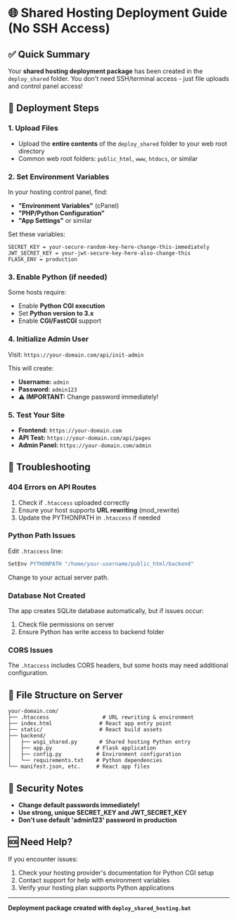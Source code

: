 # 🌐 Shared Hosting Deployment Guide (No SSH Access)

## ✅ **Quick Summary**

Your **shared hosting deployment package** has been created in the `deploy_shared` folder. You don't need SSH/terminal access - just file uploads and control panel access!

## 🚀 **Deployment Steps**

### **1. Upload Files**
- Upload the **entire contents** of the `deploy_shared` folder to your web root directory
- Common web root folders: `public_html`, `www`, `htdocs`, or similar

### **2. Set Environment Variables**
In your hosting control panel, find:
- **"Environment Variables"** (cPanel)
- **"PHP/Python Configuration"** 
- **"App Settings"** or similar

Set these variables:
```
SECRET_KEY = your-secure-random-key-here-change-this-immediately
JWT_SECRET_KEY = your-jwt-secure-key-here-also-change-this
FLASK_ENV = production
```

### **3. Enable Python (if needed)**
Some hosts require:
- Enable **Python CGI execution**
- Set **Python version to 3.x**
- Enable **CGI/FastCGI** support

### **4. Initialize Admin User**
Visit: `https://your-domain.com/api/init-admin`

This will create:
- **Username:** `admin`
- **Password:** `admin123`
- **⚠️ IMPORTANT:** Change password immediately!

### **5. Test Your Site**
- **Frontend:** `https://your-domain.com`
- **API Test:** `https://your-domain.com/api/pages`
- **Admin Panel:** `https://your-domain.com/admin`

## 🔧 **Troubleshooting**

### **404 Errors on API Routes**
1. Check if `.htaccess` uploaded correctly
2. Ensure your host supports **URL rewriting** (mod_rewrite)
3. Update the PYTHONPATH in `.htaccess` if needed

### **Python Path Issues**
Edit `.htaccess` line:
```apache
SetEnv PYTHONPATH "/home/your-username/public_html/backend"
```
Change to your actual server path.

### **Database Not Created**
The app creates SQLite database automatically, but if issues occur:
1. Check file permissions on server
2. Ensure Python has write access to backend folder

### **CORS Issues**
The `.htaccess` includes CORS headers, but some hosts may need additional configuration.

## 📁 **File Structure on Server**
```
your-domain.com/
├── .htaccess                 # URL rewriting & environment
├── index.html               # React app entry point
├── static/                  # React build assets
├── backend/
│   ├── wsgi_shared.py       # Shared hosting Python entry
│   ├── app.py              # Flask application
│   ├── config.py           # Environment configuration
│   └── requirements.txt    # Python dependencies
└── manifest.json, etc.     # React app files
```

## 🔑 **Security Notes**
- **Change default passwords immediately!**
- **Use strong, unique SECRET_KEY and JWT_SECRET_KEY**
- **Don't use default 'admin123' password in production**

## 🆘 **Need Help?**
If you encounter issues:
1. Check your hosting provider's documentation for Python CGI setup
2. Contact support for help with environment variables
3. Verify your hosting plan supports Python applications

---

**Deployment package created with `deploy_shared_hosting.bat`** 